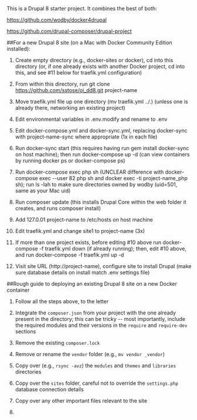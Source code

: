 This is a Drupal 8 starter project. It combines the best of both:

https://github.com/wodby/docker4drupal

https://github.com/drupal-composer/drupal-project

##For a new Drupal 8 site (on a Mac with Docker Community Edition installed):

1. Create empty directory (e.g., docker-sites or docker), cd into this directory (or, if one already exists with another Docker project, cd into this, and see #11 below for traefik.yml configuration)

2. From within this directory, run git clone https://github.com/sstose/oi_dd8.git project-name

3. Move traefik.yml file up one directory (mv traefik.yml ../.) (unless one is already there, networking an existing project)

4. Edit environmental variables in .env.modify and rename to .env

5. Edit docker-compose.yml and docker-sync.yml, replacing docker-sync with project-name-sync where appropriate (1x in each file)

6. Run docker-sync start (this requires having run gem install docker-sync on host machine); then run docker-compose up -d (can view containers by running docker ps or docker-compose ps)

7. Run docker-compose exec php sh (UNCLEAR difference with docker-compose exec --user 82 php sh and docker exec -ti project-name_php sh); run ls -lah to make sure directories owned by wodby (uid=501, same as your Mac uid)

8. Run composer update (this installs Drupal Core within the web folder it creates, and runs composer install)

9. Add 127.0.01 project-name to /etc/hosts on host machine

10. Edit traefik.yml and change site1 to project-name (3x)

11. If more than one project exists, before editing #10 above run docker-compose -f traefik.yml down (if already running); then, edit #10 above, and run docker-compose -f traefik.yml up -d

12. Visit site URL (http://project-name), configure site to install Drupal (make sure database details on install match .env settings file)





##Rough guide to deploying an existing Drupal 8 site on a new Docker container

1. Follow all the steps above, to the letter

2. Integrate the `composer.json` from your project with the one already present in the directory; this can be tricky -- most importantly, include the required modules and their versions in the `require` and `require-dev` sections

3. Remove the existing `composer.lock` 

2. Remove or rename the `vendor` folder (e.g., `mv vendor _vendor`)

3. Copy over (e.g., `rsync -avz`) the `modules` and `themes` and `libraries` directories

4. Copy over the `sites` folder, careful not to override the `settings.php` database connection details

5. Copy over any other important files relevant to the site

6. 

